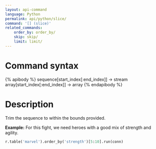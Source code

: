 ```yaml
---
layout: api-command
language: Python
permalink: api/python/slice/
command: '[] (slice)'
related_commands:
    order_by: order_by/
    skip: skip/
    limit: limit/
---
```


# Command syntax #

{% apibody %}
sequence[start_index[:end_index]] &rarr; stream
array[start_index[:end_index]] &rarr; array
{% endapibody %}

# Description #

Trim the sequence to within the bounds provided.

__Example:__ For this fight, we need heroes with a good mix of strength and agility.

```py
r.table('marvel').order_by('strength')[5:10].run(conn)
```
